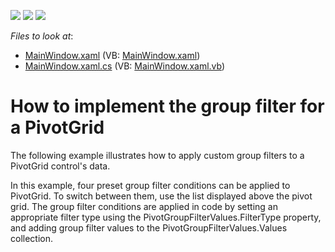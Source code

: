 <!-- default badges list -->
![](https://img.shields.io/endpoint?url=https://codecentral.devexpress.com/api/v1/VersionRange/128578791/22.2.2%2B)
[![](https://img.shields.io/badge/Open_in_DevExpress_Support_Center-FF7200?style=flat-square&logo=DevExpress&logoColor=white)](https://supportcenter.devexpress.com/ticket/details/E2518)
[![](https://img.shields.io/badge/📖_How_to_use_DevExpress_Examples-e9f6fc?style=flat-square)](https://docs.devexpress.com/GeneralInformation/403183)
<!-- default badges end -->
<!-- default file list -->
*Files to look at*:

* [MainWindow.xaml](./CS/DXPivotGrid_GroupFilter/MainWindow.xaml) (VB: [MainWindow.xaml](./VB/DXPivotGrid_GroupFilter/MainWindow.xaml))
* [MainWindow.xaml.cs](./CS/DXPivotGrid_GroupFilter/MainWindow.xaml.cs) (VB: [MainWindow.xaml.vb](./VB/DXPivotGrid_GroupFilter/MainWindow.xaml.vb))
<!-- default file list end -->
# How to implement the group filter for a PivotGrid


<p>The following example illustrates how to apply custom group filters to a PivotGrid control's data.</p><p>In this example, four preset group filter conditions can be applied to PivotGrid. To switch between them, use the list displayed above the pivot grid. The group filter conditions are applied in code by setting an appropriate filter type using the PivotGroupFilterValues.FilterType property, and adding group filter values to the PivotGroupFilterValues.Values collection.</p>

<br/>


